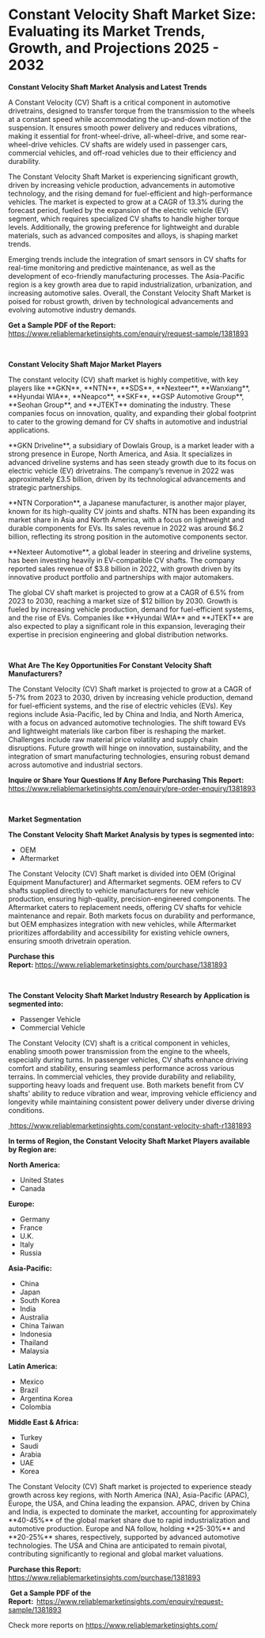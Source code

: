 <p><h1>Constant Velocity Shaft Market Size: Evaluating its Market Trends, Growth, and Projections 2025 - 2032</h1></p><p><strong>Constant Velocity Shaft Market Analysis and Latest Trends</strong></p>
<p><p>A Constant Velocity (CV) Shaft is a critical component in automotive drivetrains, designed to transfer torque from the transmission to the wheels at a constant speed while accommodating the up-and-down motion of the suspension. It ensures smooth power delivery and reduces vibrations, making it essential for front-wheel-drive, all-wheel-drive, and some rear-wheel-drive vehicles. CV shafts are widely used in passenger cars, commercial vehicles, and off-road vehicles due to their efficiency and durability.</p><p>The Constant Velocity Shaft Market is experiencing significant growth, driven by increasing vehicle production, advancements in automotive technology, and the rising demand for fuel-efficient and high-performance vehicles. The market is expected to grow at a CAGR of 13.3% during the forecast period, fueled by the expansion of the electric vehicle (EV) segment, which requires specialized CV shafts to handle higher torque levels. Additionally, the growing preference for lightweight and durable materials, such as advanced composites and alloys, is shaping market trends.</p><p>Emerging trends include the integration of smart sensors in CV shafts for real-time monitoring and predictive maintenance, as well as the development of eco-friendly manufacturing processes. The Asia-Pacific region is a key growth area due to rapid industrialization, urbanization, and increasing automotive sales. Overall, the Constant Velocity Shaft Market is poised for robust growth, driven by technological advancements and evolving automotive industry demands.</p></p>
<p><strong>Get a Sample PDF of the Report:&nbsp;</strong> <a href="https://www.reliablemarketinsights.com/enquiry/request-sample/1381893?utm_campaign=1512&utm_medium=2&utm_source=Github&utm_content=ia&utm_term=21012025&utm_id=constant-velocity-shaft">https://www.reliablemarketinsights.com/enquiry/request-sample/1381893</a></p>
<p>&nbsp;</p>
<p><strong>Constant Velocity Shaft Major Market Players</strong></p>
<p><p>The constant velocity (CV) shaft market is highly competitive, with key players like **GKN**, **NTN**, **SDS**, **Nexteer**, **Wanxiang**, **Hyundai WIA**, **Neapco**, **SKF**, **GSP Automotive Group**, **Seohan Group**, and **JTEKT** dominating the industry. These companies focus on innovation, quality, and expanding their global footprint to cater to the growing demand for CV shafts in automotive and industrial applications.</p><p>**GKN Driveline**, a subsidiary of Dowlais Group, is a market leader with a strong presence in Europe, North America, and Asia. It specializes in advanced driveline systems and has seen steady growth due to its focus on electric vehicle (EV) drivetrains. The company’s revenue in 2022 was approximately £3.5 billion, driven by its technological advancements and strategic partnerships.</p><p>**NTN Corporation**, a Japanese manufacturer, is another major player, known for its high-quality CV joints and shafts. NTN has been expanding its market share in Asia and North America, with a focus on lightweight and durable components for EVs. Its sales revenue in 2022 was around $6.2 billion, reflecting its strong position in the automotive components sector.</p><p>**Nexteer Automotive**, a global leader in steering and driveline systems, has been investing heavily in EV-compatible CV shafts. The company reported sales revenue of $3.8 billion in 2022, with growth driven by its innovative product portfolio and partnerships with major automakers.</p><p>The global CV shaft market is projected to grow at a CAGR of 6.5% from 2023 to 2030, reaching a market size of $12 billion by 2030. Growth is fueled by increasing vehicle production, demand for fuel-efficient systems, and the rise of EVs. Companies like **Hyundai WIA** and **JTEKT** are also expected to play a significant role in this expansion, leveraging their expertise in precision engineering and global distribution networks.</p></p>
<p>&nbsp;</p>
<p><strong>What Are The Key Opportunities For Constant Velocity Shaft Manufacturers?</strong></p>
<p><p>The Constant Velocity (CV) Shaft market is projected to grow at a CAGR of 5-7% from 2023 to 2030, driven by increasing vehicle production, demand for fuel-efficient systems, and the rise of electric vehicles (EVs). Key regions include Asia-Pacific, led by China and India, and North America, with a focus on advanced automotive technologies. The shift toward EVs and lightweight materials like carbon fiber is reshaping the market. Challenges include raw material price volatility and supply chain disruptions. Future growth will hinge on innovation, sustainability, and the integration of smart manufacturing technologies, ensuring robust demand across automotive and industrial sectors.</p></p>
<p><strong>Inquire or Share Your Questions If Any Before Purchasing This Report:</strong> <a href="https://www.reliablemarketinsights.com/enquiry/pre-order-enquiry/1381893?utm_campaign=1512&utm_medium=2&utm_source=Github&utm_content=ia&utm_term=21012025&utm_id=constant-velocity-shaft">https://www.reliablemarketinsights.com/enquiry/pre-order-enquiry/1381893</a></p>
<p>&nbsp;</p>
<p><strong>Market Segmentation</strong></p>
<p><strong>The Constant Velocity Shaft Market Analysis by types is segmented into:</strong></p>
<p><ul><li>OEM</li><li>Aftermarket</li></ul></p>
<p><p>The Constant Velocity (CV) Shaft market is divided into OEM (Original Equipment Manufacturer) and Aftermarket segments. OEM refers to CV shafts supplied directly to vehicle manufacturers for new vehicle production, ensuring high-quality, precision-engineered components. The Aftermarket caters to replacement needs, offering CV shafts for vehicle maintenance and repair. Both markets focus on durability and performance, but OEM emphasizes integration with new vehicles, while Aftermarket prioritizes affordability and accessibility for existing vehicle owners, ensuring smooth drivetrain operation.</p></p>
<p><strong>Purchase this Report:&nbsp;</strong><a href="https://www.reliablemarketinsights.com/purchase/1381893?utm_campaign=1512&utm_medium=2&utm_source=Github&utm_content=ia&utm_term=21012025&utm_id=constant-velocity-shaft">https://www.reliablemarketinsights.com/purchase/1381893</a></p>
<p>&nbsp;</p>
<p><strong>The Constant Velocity Shaft Market Industry Research by Application is segmented into:</strong></p>
<p><ul><li>Passenger Vehicle</li><li>Commercial Vehicle</li></ul></p>
<p><p>The Constant Velocity (CV) shaft is a critical component in vehicles, enabling smooth power transmission from the engine to the wheels, especially during turns. In passenger vehicles, CV shafts enhance driving comfort and stability, ensuring seamless performance across various terrains. In commercial vehicles, they provide durability and reliability, supporting heavy loads and frequent use. Both markets benefit from CV shafts' ability to reduce vibration and wear, improving vehicle efficiency and longevity while maintaining consistent power delivery under diverse driving conditions.</p></p>
<p><a href="https://www.reliablemarketinsights.com/constant-velocity-shaft-r1381893?utm_campaign=1512&utm_medium=2&utm_source=Github&utm_content=ia&utm_term=21012025&utm_id=constant-velocity-shaft">&nbsp;https://www.reliablemarketinsights.com/constant-velocity-shaft-r1381893</a></p>
<p><strong>In terms of Region, the Constant Velocity Shaft Market Players available by Region are:</strong></p>
<p>
    <p> <strong> North America: </strong>
        <ul>
            <li>United States</li>
            <li>Canada</li>
        </ul>
        </p> 
    <p> <strong> Europe: </strong>
        <ul>
            <li>Germany</li>
            <li>France</li>
            <li>U.K.</li>
            <li>Italy</li>
            <li>Russia</li>
        </ul>
        </p> 
    <p> <strong> Asia-Pacific: </strong>
        <ul>
            <li>China</li>
            <li>Japan</li>
            <li>South Korea</li>
            <li>India</li>
            <li>Australia</li>
            <li>China Taiwan</li>
            <li>Indonesia</li>
            <li>Thailand</li>
            <li>Malaysia</li>
        </ul>
        </p> 
    <p> <strong> Latin America: </strong>
        <ul>
            <li>Mexico</li>
            <li>Brazil</li>
            <li>Argentina Korea</li>
            <li>Colombia</li>
        </ul>
        </p> 
    <p> <strong> Middle East & Africa: </strong>
        <ul>
            <li>Turkey</li>
            <li>Saudi</li>
            <li>Arabia</li>
            <li>UAE</li>
            <li>Korea</li>
        </ul>
    </p>
    </p>
<p><p>The Constant Velocity (CV) Shaft market is projected to experience steady growth across key regions, with North America (NA), Asia-Pacific (APAC), Europe, the USA, and China leading the expansion. APAC, driven by China and India, is expected to dominate the market, accounting for approximately **40-45%** of the global market share due to rapid industrialization and automotive production. Europe and NA follow, holding **25-30%** and **20-25%** shares, respectively, supported by advanced automotive technologies. The USA and China are anticipated to remain pivotal, contributing significantly to regional and global market valuations.</p></p>
<p><strong>Purchase this Report: </strong><a href="https://www.reliablemarketinsights.com/purchase/1381893?utm_campaign=1512&utm_medium=2&utm_source=Github&utm_content=ia&utm_term=21012025&utm_id=constant-velocity-shaft">https://www.reliablemarketinsights.com/purchase/1381893</a></p>
<p>&nbsp;<strong>Get a Sample PDF of the Report:&nbsp;&nbsp;</strong><a href="https://www.reliablemarketinsights.com/enquiry/request-sample/1381893?utm_campaign=1512&utm_medium=2&utm_source=Github&utm_content=ia&utm_term=21012025&utm_id=constant-velocity-shaft">https://www.reliablemarketinsights.com/enquiry/request-sample/1381893</a></p>
<p><strong></strong></p>
<p>Check more reports on <a href="https://www.reliablemarketinsights.com/?utm_campaign=1512&utm_medium=2&utm_source=Github&utm_content=ia&utm_term=21012025&utm_id=constant-velocity-shaft">https://www.reliablemarketinsights.com/</a></p>